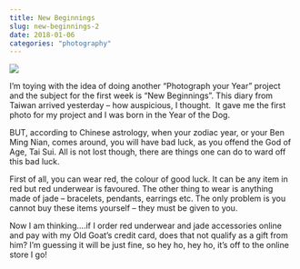 ```yaml
---
title: New Beginnings
slug: new-beginnings-2
date: 2018-01-06
categories: "photography"
---
```


<p><img src="https://res.cloudinary.com/dy6grlu8z/image/upload/v1558841604/ex7l5qb7cljidq4ebev0.jpg"/></p>
<p>I’m toying with the idea of doing another “Photograph your Year” project and the subject for the first week is “New Beginnings”. This diary from Taiwan arrived yesterday – how auspicious, I thought.  It gave me the first photo for my project and I was born in the Year of the Dog.</p>
<p>BUT, according to Chinese astrology, when your zodiac year, or your Ben Ming Nian, comes around, you will have bad luck, as you offend the God of Age, Tai Sui. All is not lost though, there are things one can do to ward off this bad luck.</p>
<p>First of all, you can wear red, the colour of good luck. It can be any item in red but red underwear is favoured. The other thing to wear is anything made of jade – bracelets, pendants, earrings etc. The only problem is you cannot buy these items yourself – they must be given to you.</p>
<p>Now I am thinking….if I order red underwear and jade accessories online and pay with my Old Goat’s credit card, does that not qualify as a gift from him? I’m guessing it will be just fine, so hey ho, hey ho, it’s off to the online store I go!</p>
<p> </p>







